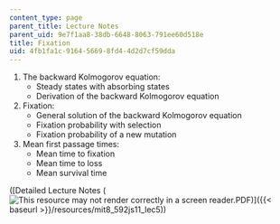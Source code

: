 ```yaml
---
content_type: page
parent_title: Lecture Notes
parent_uid: 9e7f1aa8-38db-6648-8063-791ee60d518e
title: Fixation
uid: 4fb1fa1c-9164-5669-8fd4-4d2d7cf59dda
---
```


1.  The backward Kolmogorov equation:
    *   Steady states with absorbing states
    *   Derivation of the backward Kolmogorov equation
2.  Fixation:
    *   General solution of the backward Kolmogorov equation
    *   Fixation probability with selection
    *   Fixation probability of a new mutation
3.  Mean first passage times:
    *   Mean time to fixation
    *   Mean time to loss
    *   Mean survival time

([Detailed Lecture Notes (![This resource may not render correctly in a screen reader.](/images/inacessible.gif)PDF)]({{< baseurl >}}/resources/mit8_592js11_lec5))